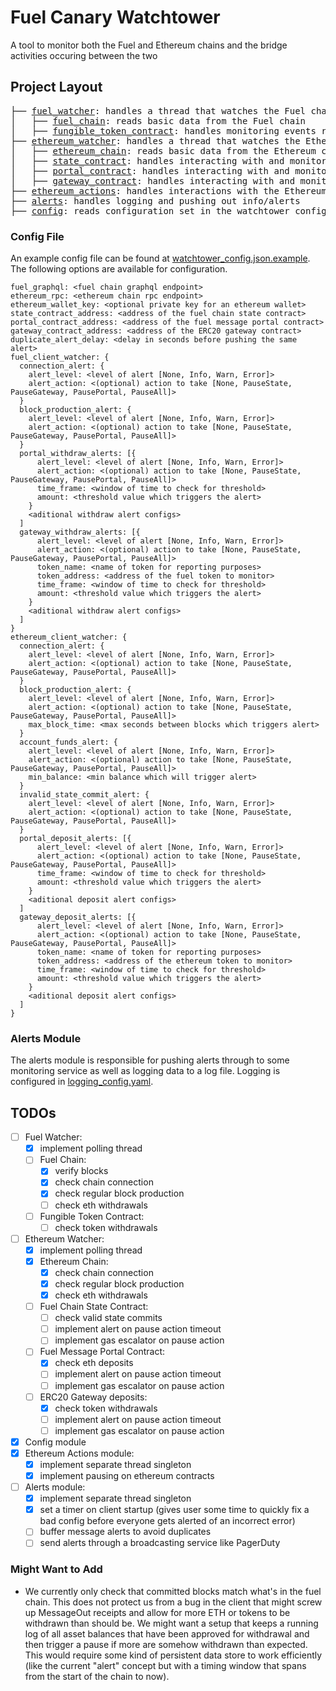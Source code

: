 # Fuel Canary Watchtower
A tool to monitor both the Fuel and Ethereum chains and the bridge activities occuring between the two

## Project Layout
<pre>
├── <a href="./src/fuel_watcher.rs">fuel_watcher</a>: handles a thread that watches the Fuel chain
│   ├── <a href="./src/fuel_watcher/fuel_chain.rs">fuel_chain</a>: reads basic data from the Fuel chain
│   ├── <a href="./src/fuel_watcher/fungible_token_contract.rs">fungible_token_contract</a>: handles monitoring events related to the bridge fungible token contracts
├── <a href="./src/ethereum_watcher.rs">ethereum_watcher</a>: handles a thread that watches the Ethereum chain
│   ├── <a href="./src/ethereum_watcher/ethereum_chain.rs">ethereum_chain</a>: reads basic data from the Ethereum chain
│   ├── <a href="./src/ethereum_watcher/state_contract.rs">state_contract</a>: handles interacting with and monitoring events from the Fuel chain state contract
│   ├── <a href="./src/ethereum_watcher/portal_contract.rs">portal_contract</a>: handles interacting with and monitoring events from the Fuel message portal contract
│   ├── <a href="./src/ethereum_watcher/gateway_contract.rs">gateway_contract</a>: handles interacting with and monitoring events from the ERC-20 gateway contract
├── <a href="./src/ethereum_actions.rs">ethereum_actions</a>: handles interactions with the Ethereum chain (pausing contracts)
├── <a href="./src/alerts.rs">alerts</a>: handles logging and pushing out info/alerts
├── <a href="./src/config.rs">config</a>: reads configuration set in the watchtower_config.json file
</pre>

### Config File
An example config file can be found at [watchtower_config.json.example](./watchtower_config.json.example). The following options are available for configuration.
```
fuel_graphql: <fuel chain graphql endpoint>
ethereum_rpc: <ethereum chain rpc endpoint>
ethereum_wallet_key: <optional private key for an ethereum wallet>
state_contract_address: <address of the fuel chain state contract>
portal_contract_address: <address of the fuel message portal contract>
gateway_contract_address: <address of the ERC20 gateway contract>
duplicate_alert_delay: <delay in seconds before pushing the same alert>
fuel_client_watcher: {
  connection_alert: {
    alert_level: <level of alert [None, Info, Warn, Error]>
    alert_action: <(optional) action to take [None, PauseState, PauseGateway, PausePortal, PauseAll]>
  }
  block_production_alert: {
    alert_level: <level of alert [None, Info, Warn, Error]>
    alert_action: <(optional) action to take [None, PauseState, PauseGateway, PausePortal, PauseAll]>
  }
  portal_withdraw_alerts: [{
      alert_level: <level of alert [None, Info, Warn, Error]>
      alert_action: <(optional) action to take [None, PauseState, PauseGateway, PausePortal, PauseAll]>
      time_frame: <window of time to check for threshold>
      amount: <threshold value which triggers the alert>
    }
    <aditional withdraw alert configs>
  ]
  gateway_withdraw_alerts: [{
      alert_level: <level of alert [None, Info, Warn, Error]>
      alert_action: <(optional) action to take [None, PauseState, PauseGateway, PausePortal, PauseAll]>
      token_name: <name of token for reporting purposes>
      token_address: <address of the fuel token to monitor>
      time_frame: <window of time to check for threshold>
      amount: <threshold value which triggers the alert>
    }
    <aditional withdraw alert configs>
  ]
}
ethereum_client_watcher: {
  connection_alert: {
    alert_level: <level of alert [None, Info, Warn, Error]>
    alert_action: <(optional) action to take [None, PauseState, PauseGateway, PausePortal, PauseAll]>
  }
  block_production_alert: {
    alert_level: <level of alert [None, Info, Warn, Error]>
    alert_action: <(optional) action to take [None, PauseState, PauseGateway, PausePortal, PauseAll]>
    max_block_time: <max seconds between blocks which triggers alert>
  }
  account_funds_alert: {
    alert_level: <level of alert [None, Info, Warn, Error]>
    alert_action: <(optional) action to take [None, PauseState, PauseGateway, PausePortal, PauseAll]>
    min_balance: <min balance which will trigger alert>
  }
  invalid_state_commit_alert: {
    alert_level: <level of alert [None, Info, Warn, Error]>
    alert_action: <(optional) action to take [None, PauseState, PauseGateway, PausePortal, PauseAll]>
  }
  portal_deposit_alerts: [{
      alert_level: <level of alert [None, Info, Warn, Error]>
      alert_action: <(optional) action to take [None, PauseState, PauseGateway, PausePortal, PauseAll]>
      time_frame: <window of time to check for threshold>
      amount: <threshold value which triggers the alert>
    }
    <aditional deposit alert configs>
  ]
  gateway_deposit_alerts: [{
      alert_level: <level of alert [None, Info, Warn, Error]>
      alert_action: <(optional) action to take [None, PauseState, PauseGateway, PausePortal, PauseAll]>
      token_name: <name of token for reporting purposes>
      token_address: <address of the ethereum token to monitor>
      time_frame: <window of time to check for threshold>
      amount: <threshold value which triggers the alert>
    }
    <aditional deposit alert configs>
  ]
}
```

### Alerts Module
The alerts module is responsible for pushing alerts through to some monitoring service as well as logging data to a log file. Logging is configured in [logging_config.yaml](./logging_config.yaml).

## TODOs
- [ ] Fuel Watcher:
  - [x] implement polling thread
  - [ ] Fuel Chain:
    - [x] verify blocks
    - [x] check chain connection
    - [x] check regular block production
    - [ ] check eth withdrawals
  - [ ] Fungible Token Contract:
    - [ ] check token withdrawals
- [ ] Ethereum Watcher:
  - [x] implement polling thread
  - [x] Ethereum Chain:
    - [x] check chain connection
    - [x] check regular block production
    - [x] check eth withdrawals
  - [ ] Fuel Chain State Contract:
    - [ ] check valid state commits
    - [ ] implement alert on pause action timeout 
    - [ ] implement gas escalator on pause action
  - [ ] Fuel Message Portal Contract:
    - [x] check eth deposits
    - [ ] implement alert on pause action timeout 
    - [ ] implement gas escalator on pause action
  - [ ] ERC20 Gateway deposits:
    - [x] check token withdrawals
    - [ ] implement alert on pause action timeout 
    - [ ] implement gas escalator on pause action
- [x] Config module
- [x] Ethereum Actions module:
  - [x] implement separate thread singleton
  - [x] implement pausing on ethereum contracts
- [ ] Alerts module:
  - [x] implement separate thread singleton
  - [x] set a timer on client startup (gives user some time to quickly fix a bad config before everyone gets alerted of an incorrect error)
  - [ ] buffer message alerts to avoid duplicates
  - [ ] send alerts through a broadcasting service like PagerDuty

### Might Want to Add
- We currently only check that committed blocks match what's in the fuel chain. This does not protect us from a bug in the client that might screw up MessageOut receipts and allow for more ETH or tokens to be withdrawn than should be. We might want a setup that keeps a running log of all asset balances that have been approved for withdrawal and then trigger a pause if more are somehow withdrawn than expected. This would require some kind of persistent data store to work efficiently (like the current "alert" concept but with a timing window that spans from the start of the chain to now).


